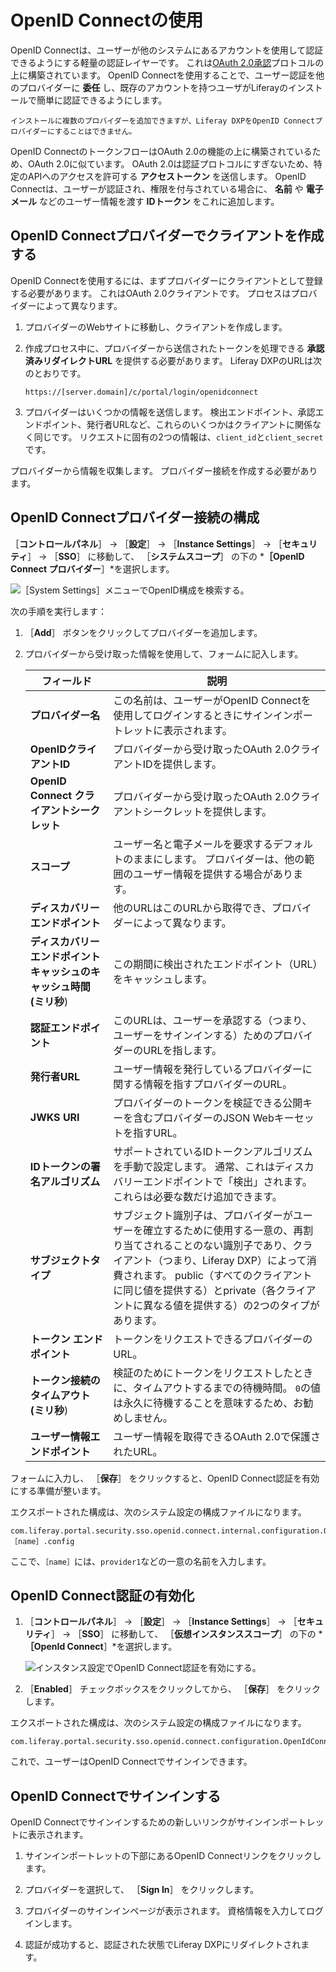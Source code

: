 # OpenID Connectの使用

OpenID Connectは、ユーザーが他のシステムにあるアカウントを使用して認証できるようにする軽量の認証レイヤーです。 これは[OAuth 2.0承認](../../../headless-delivery/using-oauth2/using-oauth2.md)プロトコルの上に構築されています。 OpenID Connectを使用することで、ユーザー認証を他のプロバイダーに **委任** し、既存のアカウントを持つユーザがLiferayのインストールで簡単に認証できるようにします。

```{note}
インストールに複数のプロバイダーを追加できますが、Liferay DXPをOpenID Connectプロバイダーにすることはできません。
```

OpenID ConnectのトークンフローはOAuth 2.0の機能の上に構築されているため、OAuth 2.0に似ています。 OAuth 2.0は認証プロトコルにすぎないため、特定のAPIへのアクセスを許可する **アクセストークン** を送信します。 OpenID Connectは、ユーザーが認証され、権限を付与されている場合に、 **名前** や **電子メール** などのユーザー情報を渡す **IDトークン** をこれに追加します。

<a name="creating-a-client-in-openid-connect-provider" />

## OpenID Connectプロバイダーでクライアントを作成する

OpenID Connectを使用するには、まずプロバイダーにクライアントとして登録する必要があります。 これはOAuth 2.0クライアントです。 プロセスはプロバイダーによって異なります。

1. プロバイダーのWebサイトに移動し、クライアントを作成します。

1. 作成プロセス中に、プロバイダーから送信されたトークンを処理できる **承認済みリダイレクトURL** を提供する必要があります。 Liferay DXPのURLは次のとおりです。

    ```
    https://[server.domain]/c/portal/login/openidconnect
    ```

1. プロバイダーはいくつかの情報を送信します。 検出エンドポイント、承認エンドポイント、発行者URLなど、これらのいくつかはクライアントに関係なく同じです。 リクエストに固有の2つの情報は、`client_id`と`client_secret`です。

プロバイダーから情報を収集します。 プロバイダー接続を作成する必要があります。

<a name="configuring-an-openid-connect-provider-connection" />

## OpenID Connectプロバイダー接続の構成

［**コントロールパネル**］ &rarr; ［**設定**］ &rarr; ［**Instance Settings**］ &rarr; ［**セキュリティ**］ &rarr; ［**SSO**］ に移動して、 ［**システムスコープ**］ の下の ***［OpenID Connect プロバイダー**］*を選択します。

![［System Settings］メニューでOpenID構成を検索する。](using-openid-connect/images/01.png)

次の手順を実行します：

1. ［**Add**］ ボタンをクリックしてプロバイダーを追加します。

1. プロバイダーから受け取った情報を使用して、フォームに記入します。

   | フィールド                                | 説明                                                                                                                                                               |
   | ------------------------------------ | ---------------------------------------------------------------------------------------------------------------------------------------------------------------- |
   | **プロバイダー名** | この名前は、ユーザーがOpenID Connectを使用してログインするときにサインインポートレットに表示されます。                                                                                                       |
   | **OpenIDクライアントID** | プロバイダーから受け取ったOAuth 2.0クライアントIDを提供します。                                                                                                                            |
   | **OpenID Connect クライアントシークレット** | プロバイダーから受け取ったOAuth 2.0クライアントシークレットを提供します。                                                                                                                        |
   | **スコープ** | ユーザー名と電子メールを要求するデフォルトのままにします。 プロバイダーは、他の範囲のユーザー情報を提供する場合があります。                                                                                                   |
   | **ディスカバリーエンドポイント** | 他のURLはこのURLから取得でき、プロバイダーによって異なります。                                                                                                                               |
   | **ディスカバリーエンドポイントキャッシュのキャッシュ時間(ミリ秒**) | この期間に検出されたエンドポイント（URL）をキャッシュします。                                                                                                                                 |
   | **認証エンドポイント** | このURLは、ユーザーを承認する（つまり、ユーザーをサインインする）ためのプロバイダーのURLを指します。                                                                                                            |
   | **発行者URL** | ユーザー情報を発行しているプロバイダーに関する情報を指すプロバイダーのURL。                                                                                                                          |
   | **JWKS URI** | プロバイダーのトークンを検証できる公開キーを含むプロバイダーのJSON Webキーセットを指すURL。                                                                                                              |
   | **IDトークンの署名アルゴリズム** | サポートされているIDトークンアルゴリズムを手動で設定します。 通常、これはディスカバリーエンドポイントで「検出」されます。 これらは必要な数だけ追加できます。                                                                                 |
   | **サブジェクトタイプ** | サブジェクト識別子は、プロバイダーがユーザーを確立するために使用する一意の、再割り当てされることのない識別子であり、クライアント（つまり、Liferay DXP）によって消費されます。 public（すべてのクライアントに同じ値を提供する）とprivate（各クライアントに異なる値を提供する）の2つのタイプがあります。 |
   | **トークン エンドポイント** | トークンをリクエストできるプロバイダーのURL。                                                                                                                                         |
   | **トークン接続のタイムアウト (ミリ秒**) | 検証のためにトークンをリクエストしたときに、タイムアウトするまでの待機時間。 `0`の値は永久に待機することを意味するため、お勧めしません。                                                                                           |
   | **ユーザー情報エンドポイント** | ユーザー情報を取得できるOAuth 2.0で保護されたURL。                                                                                                                                  |

フォームに入力し、 ［**保存**］ をクリックすると、OpenID Connect認証を有効にする準備が整います。

エクスポートされた構成は、次のシステム設定の構成ファイルになります。

```
com.liferay.portal.security.sso.openid.connect.internal.configuration.OpenIdConnectProviderConfiguration-［name］.config
```

ここで、`［name］`には、`provider1`などの一意の名前を入力します。

<a name="enabling-openid-connect-authentication" />

## OpenID Connect認証の有効化

1. ［**コントロールパネル**］ &rarr; ［**設定**］ &rarr; ［**Instance Settings**］ &rarr; ［**セキュリティ**］ &rarr; ［**SSO**］ に移動して、 ［**仮想インスタンススコープ**］ の下の ***［OpenId Connect**］*を選択します。

    ![インスタンス設定でOpenID Connect認証を有効にする。](using-openid-connect/images/02.png)

1. ［**Enabled**］ チェックボックスをクリックしてから、 ［**保存**］ をクリックします。

エクスポートされた構成は、次のシステム設定の構成ファイルになります。

```
com.liferay.portal.security.sso.openid.connect.configuration.OpenIdConnectConfiguration.config
```

これで、ユーザーはOpenID Connectでサインインできます。

<a name="signing-in-with-openid-connect" />

## OpenID Connectでサインインする

OpenID Connectでサインインするための新しいリンクがサインインポートレットに表示されます。

1. サインインポートレットの下部にあるOpenID Connectリンクをクリックします。

1. プロバイダーを選択して、 ［**Sign In**］ をクリックします。

1. プロバイダーのサインインページが表示されます。 資格情報を入力してログインします。

1. 認証が成功すると、認証された状態でLiferay DXPにリダイレクトされます。